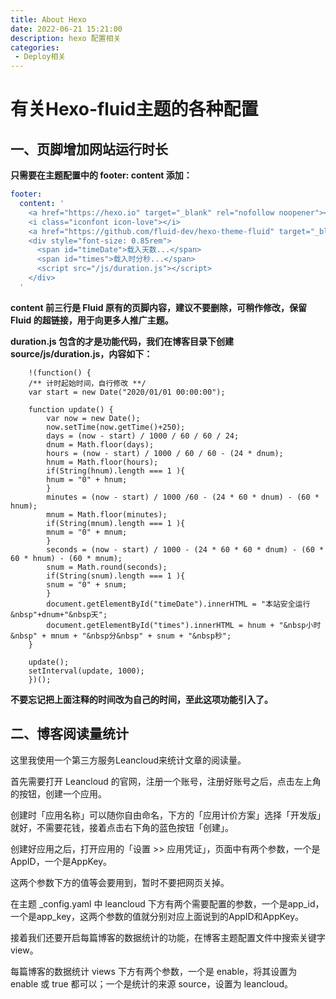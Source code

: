 ```yaml
---
title: About Hexo
date: 2022-06-21 15:21:00
description: hexo 配置相关
categories: 
 - Deploy相关
---
```

# 有关Hexo-fluid主题的各种配置
<!-- more -->
##  一、页脚增加网站运行时长 

**只需要在主题配置中的 footer: content 添加：**

```yaml
footer:
  content: '
    <a href="https://hexo.io" target="_blank" rel="nofollow noopener"><span>Hexo</span></a>
    <i class="iconfont icon-love"></i>
    <a href="https://github.com/fluid-dev/hexo-theme-fluid" target="_blank" rel="nofollow noopener"><span>Fluid</span></a>
    <div style="font-size: 0.85rem">
      <span id="timeDate">载入天数...</span>
      <span id="times">载入时分秒...</span>
      <script src="/js/duration.js"></script>
    </div>
  '
```
**content 前三行是 Fluid 原有的页脚内容，建议不要删除，可稍作修改，保留 Fluid 的超链接，用于向更多人推广主题。**

**duration.js 包含的才是功能代码，我们在博客目录下创建 source/js/duration.js，内容如下：**
``` javasrcipt
    !(function() {
    /** 计时起始时间，自行修改 **/
    var start = new Date("2020/01/01 00:00:00");

    function update() {
        var now = new Date();
        now.setTime(now.getTime()+250);
        days = (now - start) / 1000 / 60 / 60 / 24;
        dnum = Math.floor(days);
        hours = (now - start) / 1000 / 60 / 60 - (24 * dnum);
        hnum = Math.floor(hours);
        if(String(hnum).length === 1 ){
        hnum = "0" + hnum;
        }
        minutes = (now - start) / 1000 /60 - (24 * 60 * dnum) - (60 * hnum);
        mnum = Math.floor(minutes);
        if(String(mnum).length === 1 ){
        mnum = "0" + mnum;
        }
        seconds = (now - start) / 1000 - (24 * 60 * 60 * dnum) - (60 * 60 * hnum) - (60 * mnum);
        snum = Math.round(seconds);
        if(String(snum).length === 1 ){
        snum = "0" + snum;
        }
        document.getElementById("timeDate").innerHTML = "本站安全运行&nbsp"+dnum+"&nbsp天";
        document.getElementById("times").innerHTML = hnum + "&nbsp小时&nbsp" + mnum + "&nbsp分&nbsp" + snum + "&nbsp秒";
    }

    update();
    setInterval(update, 1000);
    })();
```
**不要忘记把上面注释的时间改为自己的时间，至此这项功能引入了。**

## 二、博客阅读量统计

这里我使用一个第三方服务Leancloud来统计文章的阅读量。

首先需要打开 Leancloud 的官网，注册一个账号，注册好账号之后，点击左上角的按钮，创建一个应用。

创建时「应用名称」可以随你自由命名，下方的「应用计价方案」选择「开发版」就好，不需要花钱，接着点击右下角的蓝色按钮「创建」。

创建好应用之后，打开应用的「设置 >> 应用凭证」，页面中有两个参数，一个是AppID，一个是AppKey。

这两个参数下方的值等会要用到，暂时不要把网页关掉。

在主题 _config.yaml 中 leancloud 下方有两个需要配置的参数，一个是app_id，一个是app_key，这两个参数的值就分别对应上面说到的AppID和AppKey。

接着我们还要开启每篇博客的数据统计的功能，在博客主题配置文件中搜索关键字 view。

每篇博客的数据统计 views 下方有两个参数，一个是 enable，将其设置为 enable 或 true 都可以；一个是统计的来源 source，设置为 leancloud。